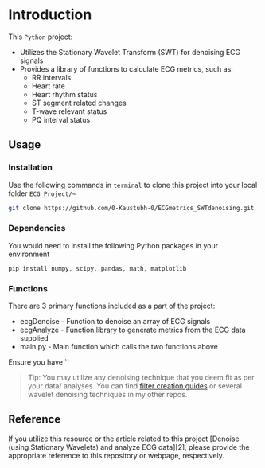# Introduction

This `Python` project:

* Utilizes the Stationary Wavelet Transform (SWT) for denoising ECG signals
* Provides a library of functions to calculate ECG metrics, such as:
    * RR intervals
    * Heart rate
    * Heart rhythm status
    * ST segment related changes
    * T-wave relevant status
    * PQ interval status

## Usage

### Installation 
Use the following commands in `terminal` to clone this project into your local folder `ECG Project/~`

```bash
git clone https://github.com/0-Kaustubh-0/ECGmetrics_SWTdenoising.git
```

### Dependencies

You would need to install the following Python packages in your environment  

```
pip install numpy, scipy, pandas, math, matplotlib 
``` 

### Functions

There are 3 primary functions included as a part of the project:

* ecgDenoise        - Function to denoise an array of ECG signals
* ecgAnalyze        - Function library to generate metrics from the ECG data supplied
* main.py           - Main function which calls the two functions above

Ensure you have ``

> Tip: You may utilize any denoising technique that you deem fit as per your data/ analyses. You can find [filter creation guides][1] or several wavelet denoising techniques in my other repos.

## Reference

If you utilize this resource or the article related to this project [Denoise (using Stationary Wavelets) and analyze ECG data][2], please provide the appropriate reference to this repository or webpage, respectively.

[1]: 
[2]:
